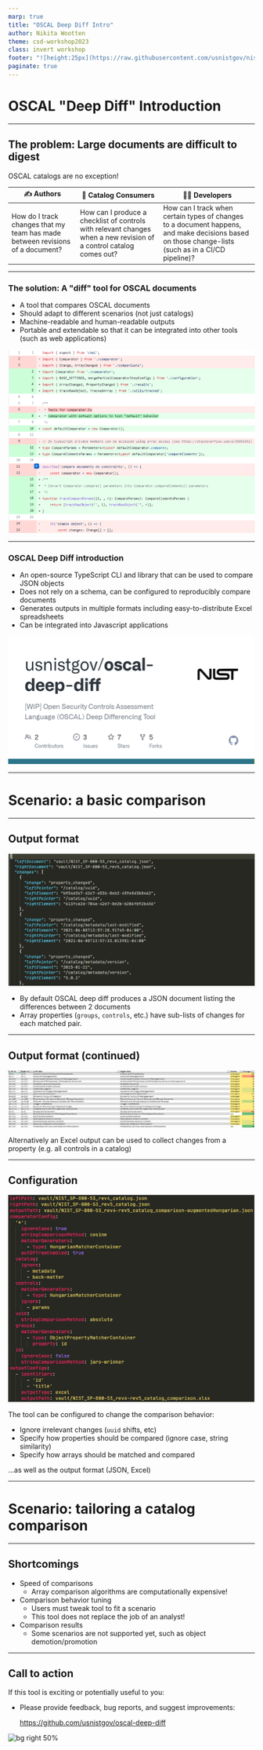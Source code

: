 ```yaml
---
marp: true
title: "OSCAL Deep Diff Intro"
author: Nikita Wootten
theme: csd-workshop2023
class: invert workshop
footer: "![height:25px](https://raw.githubusercontent.com/usnistgov/nist-header-footer/nist-pages/images/nist_logo_brand_white.svg) OSCAL Deep Diff Introduction"
paginate: true
---
```


<!-- 
_paginate: false
_class: invert workshop radialbg
-->

# OSCAL "Deep Diff" Introduction

---


## The problem: Large documents are difficult to digest

OSCAL catalogs are no exception!

| ✍️ Authors | 🧾 Catalog Consumers | 🧑‍💻 Developers |
| - | - | - |
| How do I track changes that my team has made between revisions of a document? | How can I produce a checklist of controls with relevant changes when a new revision of a control catalog comes out? | How can I track when certain types of changes to a document happens, and make decisions based on those change-lists (such as in a CI/CD pipeline)? |

---

<!--
_footer: "![height:25px invert](https://raw.githubusercontent.com/usnistgov/nist-header-footer/nist-pages/images/nist_logo_brand_white.svg) OSCAL Deep Diff Introduction"
_class: workshop
-->

### The solution: A "diff" tool for OSCAL documents

* A tool that compares OSCAL documents
* Should adapt to different scenarios (not just catalogs)
* Machine-readable and human-readable outputs
* Portable and extendable so that it can be integrated into other tools (such as web applications)

![bg right 100%](./support/screenshot_gh_diff.png)

---

<!--
_footer: "![height:25px invert](https://raw.githubusercontent.com/usnistgov/nist-header-footer/nist-pages/images/nist_logo_brand_white.svg) OSCAL Deep Diff Introduction"
_class: workshop
-->

### OSCAL Deep Diff introduction

* An open-source TypeScript CLI and library that can be used to compare JSON objects
* Does not rely on a schema, can be configured to reproducibly compare documents
* Generates outputs in multiple formats including easy-to-distribute Excel spreadsheets
* Can be integrated into Javascript applications

![bg right 100%](./support/screenshot_gh_odd_repocard.png)

---

<!--
_class: invert workshop radialbg
-->

# Scenario: a basic comparison

---

## Output format

![bg right 100%](./support/screenshot_comparison.png)

- By default OSCAL deep diff produces a JSON document listing the differences between 2 documents
- Array properties (`groups`, `controls`, etc.) have sub-lists of changes for each matched pair.

---

## Output format (continued)

![](./support/screenshot_comparison_excel.png)

Alternatively an Excel output can be used to collect changes from a property (e.g. all controls in a catalog)

---

## Configuration

![bg right 100%](./support/screenshot_config.png)

The tool can be configured to change the comparison behavior:
- Ignore irrelevant changes (`uuid` shifts, etc)
- Specify how properties should be compared (ignore case, string similarity)
- Specify how arrays should be matched and compared

...as well as the output format (JSON, Excel)

---

<!--
_class: invert workshop radialbg
-->

# Scenario: tailoring a catalog comparison

---

## Shortcomings

* Speed of comparisons
    - Array comparison algorithms are computationally expensive!
* Comparison behavior tuning
    - Users must tweak tool to fit a scenario
    - This tool does not replace the job of an analyst!
* Comparison results
    - Some scenarios are not supported yet, such as object demotion/promotion

<!--
An example of object promotion/demotion would be an enhancement becoming a control (or vice versa)
-->

---

<!--
_class: invert workshop radialbg
-->

## Call to action

If this tool is exciting or potentially useful to you:
- Please provide feedback, bug reports, and suggest improvements:

    https://github.com/usnistgov/oscal-deep-diff

![bg right 50%](https://imgs.xkcd.com/comics/data_trap.png)
